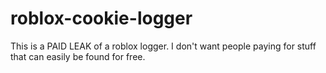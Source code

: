 # roblox-cookie-logger
This is a PAID LEAK of a roblox logger. I don't want people paying for stuff that can easily be found for free.
